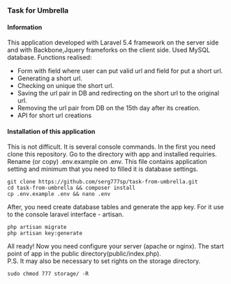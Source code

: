 <h3>Task for Umbrella </h3>
<div>
    <h4>Information</h4>
    <p>
	This application developed with Laravel 5.4 framework on the server side and with Backbone,Jquery frameforks on the client side. Used MySQL database. Functions realised:
	<ul>
	    <li>Form with field where user can put valid url and field for put a short url.</li>
	    <li>Generating a short url.</li>
	    <li>Checking on unique the short url.</li>
	    <li>Saving the url pair in DB and redirecting on the short url to the original url.</li>
	    <li>Removing the url pair from DB on the 15th day after its creation.</li>
	    <li>API for short url creations</li>
	</ul>
    </p>
</div>
<div>
    <h4>Installation of this application</h4>
    <div>
	<p>This is not difficult. It is several console commands. In the first you need clone this repository.
	Go to the directory with app and installed requiries. Rename (or copy) .env.example on .env.
	This file сontains application setting and minimum that you need to filled it is database settings.</p>
	<div>
	    <code>git clone https://github.com/serg777sp/task-from-umbrella.git</code><br>
	    <code>cd task-from-umbrella && composer install</code><br>
	    <code>cp .env.example .env && nano .env</code>
	</div>
	<p>After, you need create database tables and generate the app key. For it use to the console laravel interface - artisan.</p>
	<div>
	    <code>php artisan migrate</code><br>
	    <code>php artisan key:generate</code>
	</div>
	<p>All ready! Now you need configure your server (apache or nginx). The start point of app in the public directory(public/index.php).<br>
	P.S. It may also be necessary to set rights on the storage directory.</p>
	<div>
	    <code>sudo chmod 777 storage/ -R</code>
	</div>
    </div>
</div>

